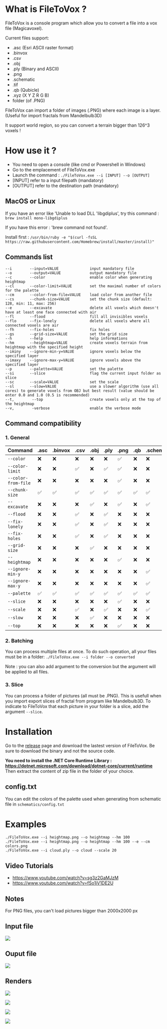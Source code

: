 # What is FileToVox ? 

FileToVox is a console program which allow you to convert a file into a vox file (Magicavoxel).

Current files support: 
- .asc (Esri ASCII raster format)
- .binvox
- .csv
- .obj
- .ply (Binary and ASCII)
- .png
- .schematic
- .tif
- .qb (Qubicle)
- .xyz (X Y Z R G B)
- folder (of .PNG)

FileToVox can import a folder of images (.PNG) where each image is a layer. (Useful for import fractals from Mandelbulb3D) 

It support world region, so you can convert a terrain bigger than 126^3 voxels ! 


# How use it ? 

- You need to open a console (like cmd or Powershell in Windows)
- Go to the emplacement of FileToVox.exe
- Launch the command : `./FileToVox.exe --i [INPUT] --o [OUTPUT]`
- [INPUT] refer to a input filepath (mandatory)
- [OUTPUT] refer to the destination path (mandatory)

## MacOS or Linux

If you have an error like 'Unable to load DLL 'libgdiplus', try this command : `brew install mono-libgdiplus`

If you have this error : 'brew command not found'.

Install first : `/usr/bin/ruby -e "$(curl -fsSL https://raw.githubusercontent.com/Homebrew/install/master/install)"`

## Commands list

```
--i        --input=VALUE              input mandatory file
--o        --output=VALUE             output mandatory file
--c        --color                    enable color when generating heightmap
--cl       --color-limit=VALUE        set the maximal number of colors for the palette
--cm       --color-from-file=VALUE    load color from another file
--cs       --chunk-size=VALUE         set the chunk size (default: 128, min: 11, max: 256)
--e        --excavate                 delete all voxels which doesn't have at least one face connected with air
--fl       --flood                    fill all invisibles voxels
--flo      --fix-lonely               delete all voxels where all connected voxels are air
--fh       --fix-holes                fix holes
--gs       --grid-size=VALUE          set the grid size
--h        --help                     help informations
--hm       --heightmap=VALUE          create voxels terrain from heightmap with the specified height
--iminy    --ignore-min-y=VALUE       ignore voxels below the specified layer
--imaxy    --ignore-max-y=VALUE       ignore voxels above the specified layer
--p        --palette=VALUE            set the palette
--si       --slice                    flag the current input folder as slice
--sc       --scale=VALUE              set the scale
--sl       --slow=VALUE               use a slower algorithm (use all cores) to generate voxels from OBJ but best result (value should be enter 0.0 and 1.0 (0.5 is recommended)
--t,        --top                     create voxels only at the top of the heightmap
--v,        -verbose                  enable the verbose mode
 ```

## Command compatibility 

### 1. General

| Command | .asc | .binvox | .csv | .obj | .ply | .png | .qb | .schematic | .tif | .xyz |
| --- | --- | --- | --- | --- | --- | --- | --- | --- | --- | --- | 
| `--color`           | ❌ | ❌ | ❌ | ❌ | ❌ | ✅ | ❌ | ❌ | ✅ | ❌ |
| `--color-limit`     | ❌ | ❌ | ✅ | ❌ | ✅ | ✅ | ❌ | ❌ | ✅ | ✅ |
| `--color-from-file` | ❌ | ❌ | ❌ | ❌ | ❌ | ✅ | ❌ | ❌ | ✅ | ❌ |
| `--chunk-size     ` | ✅ | ✅ | ✅ | ✅ | ✅ | ✅ | ✅ | ✅ | ✅ | ✅ |
| `--excavate`        | ❌ | ❌ | ❌ | ✅ | ❌ | ✅ | ❌ | ✅ | ✅ | ❌ |
| `--flood`           | ❌ | ❌ | ✅ | ❌ | ✅ | ❌ | ❌ | ❌ | ❌ | ✅ |
| `--fix-lonely`      | ❌ | ❌ | ✅ | ❌ | ✅ | ❌ | ❌ | ❌ | ❌ | ✅ |
| `--fix-holes`       | ❌ | ❌ | ✅ | ❌ | ✅ | ❌ | ❌ | ❌ | ❌ | ✅ |
| `--grid-size`       | ❌ | ❌ | ❌ | ✅ | ❌ | ❌ | ❌ | ❌ | ❌ | ❌ |
| `--heightmap`       | ❌ | ❌ | ❌ | ❌ | ❌ | ✅ | ❌ | ❌ | ✅ | ❌ |
| `--ignore-min-y`    | ❌ | ❌ | ❌ | ❌ | ❌ | ❌ | ❌ | ✅ | ❌ | ❌ |
| `--ignore-max-y`    | ❌ | ❌ | ❌ | ❌ | ❌ | ❌ | ❌ | ✅ | ❌ | ❌ |
| `--palette`         | ✅ | ✅ | ✅ | ✅ | ✅ | ✅ | ✅ | ✅ | ✅ | ✅ |
| `--slice`           | ❌ | ❌ | ❌ | ❌ | ❌ | ✅ | ❌ | ❌ | ❌ | ❌ |
| `--scale`           | ❌ | ❌ | ✅ | ❌ | ✅ | ❌ | ❌ | ✅ | ❌ | ✅ |
| `--slow`            | ❌ | ❌ | ❌ | ✅ | ❌ | ❌ | ❌ | ❌ | ❌ | ❌ |
| `--top`             | ❌ | ❌ | ❌ | ❌ | ❌ | ✅ | ❌ | ❌ | ✅ | ❌ |

### 2. Batching

You can process multiple files at once. To do such operation, all your files must be in a folder: `./FileToVox.exe --i folder --o converted`

Note : you can also add argument to the conversion but the argument will be applied to all files.

### 3. Slice

You can process a folder of pictures (all must be .PNG). This is usefull when you import export slices of fractal from program like Mandelbulb3D. To indicate to FileToVox that each picture in your folder is a slice, add the argument `--slice`. 


# Installation 
 
Go to the [release](https://github.com/Zarbuz/SchematicToVox/releases) page and download the lastest version of FileToVox. Be sure to download the binary and not the source code. 

**You need to install the .NET Core Runtime Library : https://dotnet.microsoft.com/download/dotnet-core/current/runtime**
Then extract the content of zip file in the folder of your choice.

## config.txt

You can edit the colors of the palette used when generating from schematic file in `schematics/config.txt`

# Examples

```
./FileToVox.exe --i heightmap.png --o heightmap --hm 100
./FileToVox.exe --i heightmap.png --o heightmap --hm 100 --e --cm colors.png
./FileToVox.exe --i cloud.ply --o cloud --scale 20
```

## Video Tutorials

- https://www.youtube.com/watch?v=sg3z2GaMJzM
- https://www.youtube.com/watch?v=fSo1iV1DE2U

## Notes

For PNG files, you can't load pictures bigger than 2000x2000 px

## Input file
![](img/heightmap.png)

## Ouput file
![](img/output.jpg)

## Renders
![](img/render.png)


![](img/EKGGrQaX0AAxg56.jfif)

![](img/EM3eWX2WoAABN5C.jfif)

![](img/EM9l60HW4AAa2ik.jfif)

